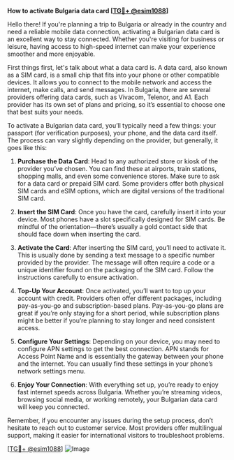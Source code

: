 **How to activate Bulgaria data card [[TG💪+ @esim1088](https://t.me/s/esim1088)]**

Hello there! If you're planning a trip to Bulgaria or already in the country and need a reliable mobile data connection, activating a Bulgarian data card is an excellent way to stay connected. Whether you're visiting for business or leisure, having access to high-speed internet can make your experience smoother and more enjoyable.

First things first, let's talk about what a data card is. A data card, also known as a SIM card, is a small chip that fits into your phone or other compatible devices. It allows you to connect to the mobile network and access the internet, make calls, and send messages. In Bulgaria, there are several providers offering data cards, such as Vivacom, Telenor, and A1. Each provider has its own set of plans and pricing, so it’s essential to choose one that best suits your needs.

To activate a Bulgarian data card, you’ll typically need a few things: your passport (for verification purposes), your phone, and the data card itself. The process can vary slightly depending on the provider, but generally, it goes like this:

1. **Purchase the Data Card**: Head to any authorized store or kiosk of the provider you’ve chosen. You can find these at airports, train stations, shopping malls, and even some convenience stores. Make sure to ask for a data card or prepaid SIM card. Some providers offer both physical SIM cards and eSIM options, which are digital versions of the traditional SIM card.

2. **Insert the SIM Card**: Once you have the card, carefully insert it into your device. Most phones have a slot specifically designed for SIM cards. Be mindful of the orientation—there’s usually a gold contact side that should face down when inserting the card.

3. **Activate the Card**: After inserting the SIM card, you’ll need to activate it. This is usually done by sending a text message to a specific number provided by the provider. The message will often require a code or a unique identifier found on the packaging of the SIM card. Follow the instructions carefully to ensure activation.

4. **Top-Up Your Account**: Once activated, you’ll want to top up your account with credit. Providers often offer different packages, including pay-as-you-go and subscription-based plans. Pay-as-you-go plans are great if you’re only staying for a short period, while subscription plans might be better if you’re planning to stay longer and need consistent access.

5. **Configure Your Settings**: Depending on your device, you may need to configure APN settings to get the best connection. APN stands for Access Point Name and is essentially the gateway between your phone and the internet. You can usually find these settings in your phone’s network settings menu.

6. **Enjoy Your Connection**: With everything set up, you’re ready to enjoy fast internet speeds across Bulgaria. Whether you’re streaming videos, browsing social media, or working remotely, your Bulgarian data card will keep you connected.

Remember, if you encounter any issues during the setup process, don’t hesitate to reach out to customer service. Most providers offer multilingual support, making it easier for international visitors to troubleshoot problems.

[[TG💪+ @esim1088](https://t.me/s/esim1088)] 
![Image](https://i.postimg.cc/Y0z9fWf4/image.png)
